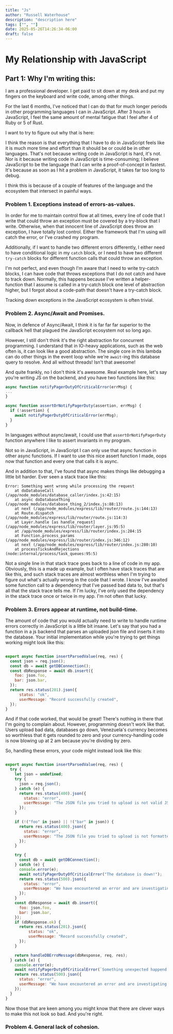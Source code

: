 ```yaml
---
title: "Js"
author: "Russell Waterhouse"
description: "description here"
tags: ["", ""]
date: 2025-05-26T14:26:34-06:00
draft: false
---
```


# My Relationship with JavaScript

## Part 1: Why I'm writing this:

I am a professional developer. I get paid to sit down at my desk and put my
fingers on the keyboard and write code, among other things.

For the last 6 months, I've noticed that I can do that for much longer periods
in other programming languages I can in JavaScript. After 3 hours in
JavaScript, I feel the same amount of mental fatigue that I feel after 4 of
Ruby or 5 of Rust.

I want to try to figure out why that is here:

I think the reason is that everything that I have to do in JavaScript feels
like it is much more time and effort than it should be or could be in other
languages. That's not because writing code in JavaScript is hard, it's not.
Nor is it because writing code in JavaScript is time-consuming; I believe
JavaScript to be the language that I can write a proof-of-concept in fastest.
It's because as soon as I hit a problem in JavaScript, it takes far too long to
debug.

I think this is because of a couple of features of the language and the
ecosystem that intersect in painful ways.

### Problem 1. Exceptions instead of errors-as-values.

In order for me to maintain control flow at all times, every line of code that
I write that could throw an exception must be covered by a try-block that I
write. Otherwise, when that innocent line of JavaScript does throw an
exception, I have totally lost control. Either the framework that I'm using
will catch the error, or I've crashed my program.

Additionally, if I want to handle two different errors differently, I either
need to have conditional logic in my `catch` block, or I need to have two
different `try-catch` blocks for different function calls that could throw an
exception.

I'm not perfect, and even though I'm aware that I need to write try-catch
blocks, I can have code that throws exceptions that I do not catch and have to
track down. Normally, this happens because I've written a helper-function that
I assume is called in a try-catch block one level of abstraction higher, but I
forgot about a code-path that doesn't have a try-catch block.

Tracking down exceptions in the JavaScript ecosystem is often trivial.

### Problem 2. Async/Await and Promises.

Now, in defence of Async/Await, I think it is far far far superior to the
callback hell that plagued the JavaScript ecosystem not so long ago.

However, I still don't think it's the right abstraction for concurrent
programming. I understand that in IO-heavy applications, such as the web often is,
it can look like a good abstraction. The single core in this lambda can do other
things in the event loop while we're `await`-ing this database query to resolve.
And all without threads! Isn't that awesome!

And quite frankly, no I don't think it's awesome. Real example here, let's say
you're writing JS on the backend, and you have two functions like this:
```js
async function notifyPagerDutyOfCriticalError(errMsg) {
...
}

async function assertOrNotifyPagerDuty(assertion, errMsg) {
  if (!assertion) {
    await notifyPagerDutyOfCriticalError(errMsg);
  }
}
```

In languages without async/await, I could use that `assertOrNotifyPagerDuty`
function anywhere I like to assert invariants in my program.

Not so in JavaScript, in JavaScript I can only use that async function in
other async functions. If I want to use this nice assert function I made, oops
now that function and every one that calls it is async.

And in addition to that, I've found that async makes things like debugging a
little bit harder. Ever seen a stack trace like this:
```
Error: Something went wrong while processing the request
    at doDatabaseCall (/app/node_modules/database_caller/index.js:42:15)
    at async doDatabaseThing (/app/node_modules/database_thing_2/index.js:88:13)
    at next (/app/node_modules/express/lib/router/route.js:144:13)
    at Route.dispatch (/app/node_modules/express/lib/router/route.js:114:3)
    at Layer.handle [as handle_request] (/app/node_modules/express/lib/router/layer.js:95:5)
    at /app/node_modules/express/lib/router/index.js:284:15
    at Function.process_params (/app/node_modules/express/lib/router/index.js:346:12)
    at next (/app/node_modules/express/lib/router/index.js:280:10)
    at processTicksAndRejections (node:internal/process/task_queues:95:5)
```

Not a single line in that stack trace goes back to a line of code in my app.
Obviously, this is a made up example, but I often have stack traces that are
like this, and such stack traces are almost worthless when I'm trying to figure
out what's actually wrong in the code that I wrote. I know I've awaited some
function call to a dependency that I've passed bad data to, but that's all that
the stack trace tells me. If I'm lucky, I've only used the dependency in the
stack trace once or twice in my app. I'm not often that lucky.

### Problem 3. Errors appear at runtime, not build-time.

The amount of code that you would actually need to write to handle runtime
errors correctly in JavaScript is a little bit insane. Let's say that you had
a function in a js backend that parses an uploaded json file and inserts it into
the database. Your initial implementation while you're trying to get things
working might look like this: 

```js

export async function insertParsedValue(req, res) {
  const json = req.json();
  const db = await getDBConnection();
  const dbResponse = await db.insert({
    foo: json.foo,
    bar: json.bar,
  });
  return res.status(201).json({
      status: "ok",
      userMessage: "Record successfully created",
  });
}
```

And if that code worked, that would be great! There's nothing in there that I'm
going to complain about.
However, programming doesn't work like that. Users upload bad data, databases
go down, Venezuela's currency becomes so worthless that it gets rounded to zero
and your currency-handling code is now blowing up at 2 am because you're dividing
by zero.

So, handling these errors, your code might instead look like this:

```js

export async function insertParsedValue(req, res) {
  try {
    let json = undefined;
    try {
      json = req.json();
    } catch (e) {
      return res.status(400).json({
        status: "error",
        userMessage: "The JSON file you tried to upload is not valid JSON.",
      });
    }

    if (!("foo" in json) || !("bar" in json)) {
      return res.status(400).json({
        status: "error",
        userMessage: "The JSON file you tried to upload is not formatted correctly. Please ensure both a `foo` and a `bar` key are present"
      });
    }

    try {
      const db = await getDBConnection();
    } catch (e) {
      console.error(e);
      await notifyPagerDutyOfCriticalError("The database is down!");
      return res.status(500).json({
        status: "error",
        userMessage: "We have encountered an error and are investigating. We apologize for the inconvenience",
      });
    }
    const dbResponse = await db.insert({
      foo: json.foo,
      bar: json.bar,
    });
    if (dbResponse.ok) {
      return res.status(201).json({
          status: "ok",
          userMessage: "Record successfully created",
      });
    }

    return handleDBErroMessage(dbResponse, req, res);
  } catch (e) {
    console.error(e);
    await notifyPagerDutyOfCriticalError(`Something unexpected happend and should be investigated: ${prettPrintError(e)}`);
    return res.status(500).json({
      status: "error",
      userMessage: "We have encountered an error and are investigating. We apologize for the inconvenience",
    });
  }
}
```


Now those that are keen among you might know that there are clever ways to make this
not look so bad. And you're right.
### Problem 4. General lack of cohesion.
